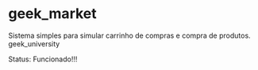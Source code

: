 # geek_market
Sistema simples para simular carrinho de compras e compra de produtos.
geek_university

Status: Funcionado!!!
